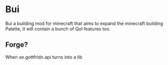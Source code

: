 # Bui
Bui a building mod for minecraft that aims to expand the minecraft building Palette,
it will contain a bunch of Qol features too.
## Forge?
When se.gottfridn.api turns into a lib

